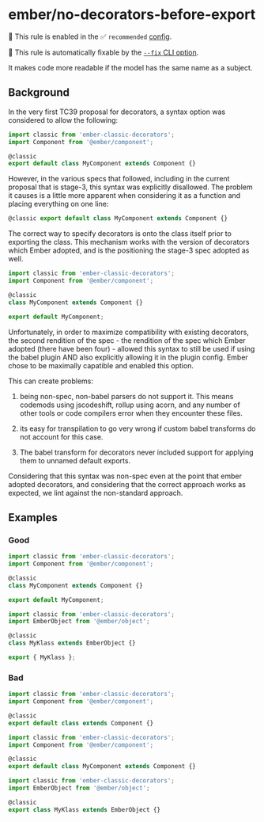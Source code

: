 # ember/no-decorators-before-export

💼 This rule is enabled in the ✅ `recommended` [config](https://github.com/ember-cli/eslint-plugin-ember#-configurations).

🔧 This rule is automatically fixable by the [`--fix` CLI option](https://eslint.org/docs/latest/user-guide/command-line-interface#--fix).

<!-- end auto-generated rule header -->

It makes code more readable if the model has the same name as a subject.

## Background

In the very first  TC39 proposal for decorators, a syntax option was considered to allow the following:

```ts
import classic from 'ember-classic-decorators';
import Component from '@ember/component';

@classic
export default class MyComponent extends Component {}
```

However, in the various specs that followed, including in the current proposal that is stage-3, this syntax was explicitly disallowed. The problem it causes is a little more apparent when considering it as a function and placing everything on one line:

```ts
@classic export default class MyComponent extends Component {}
```

The correct way to specify decorators is onto the class itself prior to exporting the class. This mechanism works with the version of decorators which Ember adopted, and is the positioning the stage-3 spec adopted as well.

```ts
import classic from 'ember-classic-decorators';
import Component from '@ember/component';

@classic
class MyComponent extends Component {}

export default MyComponent;
```

Unfortunately, in order to maximize compatibility with existing decorators, the second rendition of the spec - the rendition of the spec which Ember adopted (there have been four) - allowed this syntax to still be used if using the babel plugin AND also explicitly allowing it in the plugin config. Ember chose to be maximally capatible and enabled this option.

This can create problems:

1) being non-spec, non-babel parsers do not support it. This means codemods using jscodeshift, rollup using acorn, and any number of other tools or code compilers error when they encounter these files.

2) its easy for transpilation to go very wrong if custom babel transforms do not account for this case.

3) The babel transform for decorators never included support for applying them to unnamed default exports.

Considering that this syntax was non-spec even at the point that ember adopted decorators, and considering that the correct approach works as expected, we lint against the non-standard approach.

## Examples

### Good

```ts
import classic from 'ember-classic-decorators';
import Component from '@ember/component';

@classic
class MyComponent extends Component {}

export default MyComponent;
```

```ts
import classic from 'ember-classic-decorators';
import EmberObject from '@ember/object';

@classic
class MyKlass extends EmberObject {}

export { MyKlass };
```

### Bad

```ts
import classic from 'ember-classic-decorators';
import Component from '@ember/component';

@classic
export default class extends Component {}
```

```ts
import classic from 'ember-classic-decorators';
import Component from '@ember/component';

@classic
export default class MyComponent extends Component {}
```

```ts
import classic from 'ember-classic-decorators';
import EmberObject from '@ember/object';

@classic
export class MyKlass extends EmberObject {}
```
